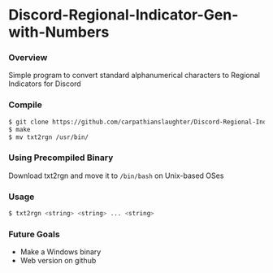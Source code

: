 # Discord-Regional-Indicator-Gen-with-Numbers #

### Overview ###
Simple program to convert standard alphanumerical characters to Regional Indicators for Discord

### Compile ###
```bash
$ git clone https://github.com/carpathianslaughter/Discord-Regional-Indicator-Gen-with-Numbers.git
$ make
$ mv txt2rgn /usr/bin/
```

### Using Precompiled Binary ###
Download txt2rgn and move it to `/bin/bash` on Unix-based OSes

### Usage ###
```bash
$ txt2rgn <string> <string> ... <string>
```

### Future Goals ###
* Make a Windows binary
* Web version on github
